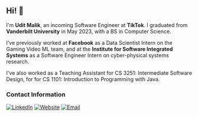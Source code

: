 ## Hi! 👋

I'm **Udit Malik**, an incoming Software Engineer at **TikTok**. I graduated from **Vanderbilt University** in May 2023, with a BS in Computer Science.

I’ve previously worked at **Facebook** as a Data Scientist Intern on the Gaming Video ML team, and at the **Institute for Software Integrated Systems** as a Software Engineer Intern on cyber-physical systems research.

I've also worked as a Teaching Assistant for CS 3251: Intermediate Software Design, for for CS 1101: Introduction to Programming with Java.

### Contact Information
[![LinkedIn](https://img.shields.io/badge/linkedin-%230077B5.svg?style=for-the-badge&logo=linkedin&logoColor=white)](https://www.linkedin.com/in/udit-malik/)
[![Website](https://img.shields.io/badge/Website-%23000000.svg?style=for-the-badge&logo=InfluxDB&logoColor=white)](https://malikudit.github.io)
[![Email](https://img.shields.io/badge/Email-D14836?style=for-the-badge&logo=gmail&logoColor=white)](mailto:uditmalik51@gmail.com)
